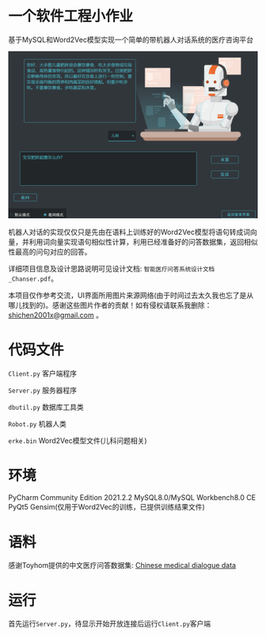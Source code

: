 # 一个软件工程小作业
基于MySQL和Word2Vec模型实现一个简单的带机器人对话系统的医疗咨询平台

![teaserfigure](pic.png)

机器人对话的实现仅仅只是先由在语料上训练好的Word2Vec模型将语句转成词向量，并利用词向量实现语句相似性计算，利用已经准备好的问答数据集，返回相似性最高的问句对应的回答。

详细项目信息及设计思路说明可见设计文档: `智能医疗问答系统设计文档_Chanser.pdf`。

本项目仅作参考交流，UI界面所用图片来源网络(由于时间过去太久我也忘了是从哪儿找到的)。感谢这些图片作者的贡献！如有侵权请联系我删除：shichen2001x@gmail.com 。

# 代码文件
`Client.py` 客户端程序

`Server.py` 服务器程序

`dbutil.py` 数据库工具类

`Robot.py` 机器人类

`erke.bin` Word2Vec模型文件(儿科问题相关)

# 环境
PyCharm Community Edition 2021.2.2
MySQL8.0/MySQL Workbench8.0 CE
PyQt5
Gensim(仅用于Word2Vec的训练，已提供训练结果文件)

# 语料
感谢Toyhom提供的中文医疗问答数据集: [Chinese medical dialogue data](https://github.com/Toyhom/Chinese-medical-dialogue-data)

# 运行
首先运行`Server.py`，待显示开始开放连接后运行`Client.py`客户端


